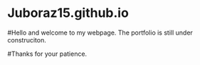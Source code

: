 # Juboraz15.github.io

#Hello and welcome to my webpage. The portfolio is still under construciton.



#Thanks for your patience.
